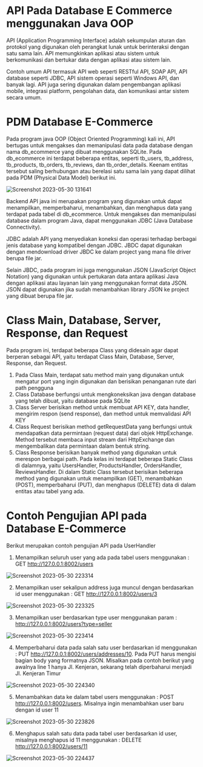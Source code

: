 # API Pada Database E Commerce menggunakan Java OOP

API (Application Programming Interface) adalah sekumpulan aturan dan protokol yang digunakan oleh perangkat lunak untuk berinteraksi dengan satu sama lain. API memungkinkan aplikasi atau sistem untuk berkomunikasi dan bertukar data dengan aplikasi atau sistem lain.


Contoh umum API termasuk API web seperti RESTful API, SOAP API, API database seperti JDBC, API sistem operasi seperti Windows API, dan banyak lagi. API juga sering digunakan dalam pengembangan aplikasi mobile, integrasi platform, pengolahan data, dan komunikasi antar sistem secara umum.


# PDM Database E-Commerce
Pada program java OOP (Object Oriented Programming) kali ini, API bertugas untuk mengakses dan memanipulasi data pada database dengan nama db_ecommerce yang dibuat menggunakan SQLite. Pada db_ecommerce ini terdapat beberapa entitas, seperti tb_users, tb_address, tb_products, tb_orders, tb_reviews, dan tb_order_details. Keenam entitas tersebut saling berhubungan atau berelasi satu sama lain yang dapat dilihat pada PDM (Physical Data Model) berikut ini.


![Screenshot 2023-05-30 131641](https://github.com/BagusWahyuMahendra/Tugas-2-PBO/assets/114908291/9cb4ddff-b40d-42c3-b9c6-d489b054f850)


Backend API java ini merupakan program yang digunakan untuk dapat menampilkan, memperbaharui, menambahkan, dan menghapus data yang terdapat pada tabel di db_ecommerce. Untuk mengakses dan memanipulasi database dalam program Java, dapat menggunakan JDBC (Java Database Connectivity). 


JDBC adalah API yang menyediakan koneksi dan operasi terhadap berbagai jenis database yang kompatibel dengan JDBC. JBDC dapat digunakan dengan mendownload driver JBDC ke dalam project yang mana file driver berupa file jar. 


Selain JBDC, pada program ini juga menggunakan JSON (JavaScript Object Notation) yang digunakan untuk pertukaran data antara aplikasi Java dengan aplikasi atau layanan lain yang menggunakan format data JSON. JSON dapat digunakan jika sudah menambahkan library JSON ke project yang dibuat berupa file jar.



# Class Main, Database, Server, Response, dan Request
Pada program ini, terdapat beberapa Class yang didesain agar dapat berperan sebagai API, yaitu terdapat Class Main, Database, Server, Response, dan Request.
1. Pada Class Main, terdapat satu method main yang digunakan untuk mengatur port yang ingin digunakan dan berisikan penanganan rute dari path pengguna
2. Class Database berfungsi untuk mengkoneksikan java dengan database yang telah dibuat, yaitu database pada SQLite
3. Class Server berisikan method untuk membuat API KEY, data handler, mengirim respon (send response), dan method untuk memvalidasi API KEY
4. Class Request berisikan method getRequestData yang berfungsi untuk mendapatkan data permintaan (request data) dari objek HttpExchange. Method tersebut membaca input stream dari HttpExchange dan mengembalikan data permintaan dalam bentuk string.
5. Class Response berisikan banyak method yang digunakan untuk merespon berbagai path. Pada kelas ini terdapat beberapa Static Class di dalamnya, yaitu UsersHandler, ProductsHandler, OrdersHandler, ReviewsHandler. Di dalam Static Class tersebut berisikan beberapa method yang digunakan untuk menampilkan (GET), menambahkan (POST), memperbaharui (PUT), dan menghapus (DELETE) data di dalam entitas atau tabel yang ada.




# Contoh Pengujian API pada Database E-Commerce
Berikut merupakan contoh pengujian API pada UserHandler



1. Menampilkan seluruh user yang ada pada tabel users menggunakan : GET http://127.0.0.1:8002/users


![Screenshot 2023-05-30 223314](https://github.com/BagusWahyuMahendra/Tugas-2-PBO/assets/114908291/99d58ce3-f47c-4dc6-a2b0-e3fe96f1c8b3)


2. Menampilkan user sekalipun address juga muncul dengan berdasarkan id user menggunakan : GET http://127.0.0.1:8002/users/3


![Screenshot 2023-05-30 223325](https://github.com/BagusWahyuMahendra/Tugas-2-PBO/assets/114908291/7473ac8e-cd00-4e6f-a5c8-401328c8165e)



3. Menampilkan user berdasarkan type user menggunakan param : http://127.0.0.1:8002/users?type=seller


![Screenshot 2023-05-30 223414](https://github.com/BagusWahyuMahendra/Tugas-2-PBO/assets/114908291/aed01457-5d4c-4620-8076-880ceb099a9e)



4. Memperbaharui data pada salah satu user berdasarkan id menggunakan : PUT http://127.0.0.1:8002/users/addresses/10. Pada PUT harus mengisi bagian body yang formatnya JSON. Misalkan pada contoh berikut yang awalnya line 1 hanya Jl. Kenjeran, sekarang telah diperbaharui menjadi Jl. Kenjeran Timur


![Screenshot 2023-05-30 224340](https://github.com/BagusWahyuMahendra/Tugas-2-PBO/assets/114908291/5a29c4bc-6a24-4b72-ae28-585b6722f95b)



5. Menambahkan data ke dalam tabel users menggunakan : POST http://127.0.0.1:8002/users. Misalnya ingin menambahkan user baru dengan id user 11



![Screenshot 2023-05-30 223826](https://github.com/BagusWahyuMahendra/Tugas-2-PBO/assets/114908291/1b935c0d-0936-47fd-afe2-d041a64b5605)




6. Menghapus salah satu data pada tabel user berdasarkan id user, misalnya menghapus id 11 menggunakan : DELETE http://127.0.0.1:8002/users/11



![Screenshot 2023-05-30 224437](https://github.com/BagusWahyuMahendra/Tugas-2-PBO/assets/114908291/31a6d691-aa04-4069-ba74-346f21487e8b)



